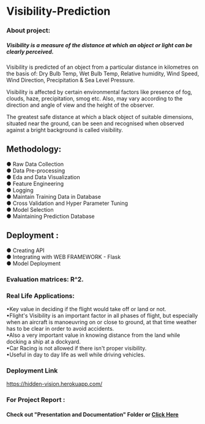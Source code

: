 # Visibility-Prediction

### About project:
##### Visibility is a measure of the distance at which an object or light can be clearly perceived. 

Visibility is predicted of an object from a particular distance in kilometres on the basis of:
Dry Bulb Temp, Wet Bulb Temp, Relative humidity, Wind Speed, Wind Direction, Precipitation & Sea Level Pressure.

Visibility is affected by certain environmental factors like presence of fog, clouds, haze, precipitation, smog etc.
Also, may vary according to the direction and angle of view and the height of the observer.

The greatest safe distance at which a black object of suitable dimensions, situated near the ground, can be seen and recognised 
when observed against a bright background
 is called visibility.

## Methodology: <br>
● Raw Data Collection <br>
● Data Pre-processing <br>
● Eda and Data Visualization  <br>
● Feature Engineering <br>
● Logging <br>
● Maintain Training Data in Database <br>
● Cross Validation and Hyper Parameter Tuning <br>
● Model Selection <br>
● Maintaining Prediction Database <br>

## Deployment : <br>
● Creating API <br>
● Integrating with WEB FRAMEWORK - Flask <br>
● Model Deployment <br>

### Evaluation matrices: R^2.

### Real Life Applications: <br>
•Key value in deciding if the flight would take off or land or not. <br>
•Flight's 
Visibility is an important factor in all phases of flight,
  but especially when an aircraft is manoeuvring on or close to ground, at that time weather has to be clear in order to avoid accidents. <br>
•Also a very important value in knowing distance from the land while docking a ship at a dockyard. <br>
•Car Racing is not allowed if there isn't proper visibility.<br>
•Useful in day to day life as well while driving vehicles.<br>

### Deployment Link
https://hidden-vision.herokuapp.com/

### For Project Report :
#### Check out "Presentation and Documentation" Folder    or [Click Here](https://github.com/Yatrik07/Visibility_Prediction/tree/main/Presentation%20and%20Documentation)
